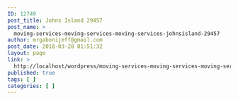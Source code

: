 ```yaml
---
ID: 12749
post_title: Johns Island 29457
post_name: >
  moving-services-moving-services-moving-services-johnsisland-29457
author: mrgabonijeff@gmail.com
post_date: 2018-03-28 01:51:32
layout: page
link: >
  http://localhost/wordpress/moving-services-moving-services-moving-services-johnsisland-29457/
published: true
tags: [ ]
categories: [ ]
---
```

